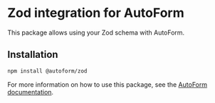 # Zod integration for AutoForm

This package allows using your Zod schema with AutoForm.

## Installation

```bash
npm install @autoform/zod
```

For more information on how to use this package, see the [AutoForm documentation](https://autoform.vantezzen.io/docs/schemas/zod).
